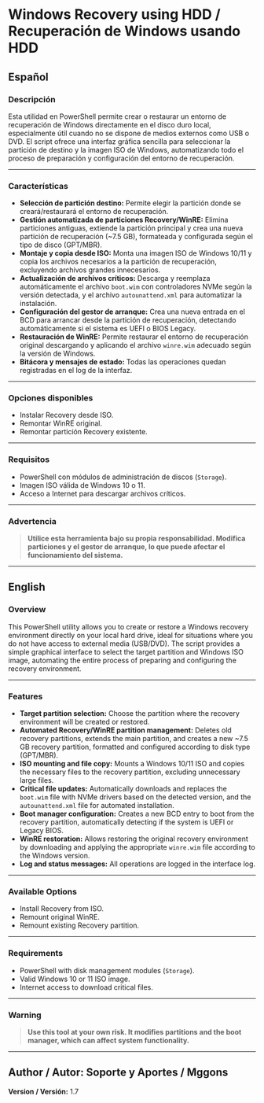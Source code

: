 # Windows Recovery using HDD / Recuperación de Windows usando HDD

## Español

### Descripción

Esta utilidad en PowerShell permite crear o restaurar un entorno de recuperación de Windows directamente en el disco duro local, especialmente útil cuando no se dispone de medios externos como USB o DVD. El script ofrece una interfaz gráfica sencilla para seleccionar la partición de destino y la imagen ISO de Windows, automatizando todo el proceso de preparación y configuración del entorno de recuperación.

---

### Características

- **Selección de partición destino:** Permite elegir la partición donde se creará/restaurará el entorno de recuperación.
- **Gestión automatizada de particiones Recovery/WinRE:** Elimina particiones antiguas, extiende la partición principal y crea una nueva partición de recuperación (~7.5 GB), formateada y configurada según el tipo de disco (GPT/MBR).
- **Montaje y copia desde ISO:** Monta una imagen ISO de Windows 10/11 y copia los archivos necesarios a la partición de recuperación, excluyendo archivos grandes innecesarios.
- **Actualización de archivos críticos:** Descarga y reemplaza automáticamente el archivo `boot.wim` con controladores NVMe según la versión detectada, y el archivo `autounattend.xml` para automatizar la instalación.
- **Configuración del gestor de arranque:** Crea una nueva entrada en el BCD para arrancar desde la partición de recuperación, detectando automáticamente si el sistema es UEFI o BIOS Legacy.
- **Restauración de WinRE:** Permite restaurar el entorno de recuperación original descargando y aplicando el archivo `winre.wim` adecuado según la versión de Windows.
- **Bitácora y mensajes de estado:** Todas las operaciones quedan registradas en el log de la interfaz.

---

### Opciones disponibles

- Instalar Recovery desde ISO.
- Remontar WinRE original.
- Remontar partición Recovery existente.

---

### Requisitos

- PowerShell con módulos de administración de discos (`Storage`).
- Imagen ISO válida de Windows 10 o 11.
- Acceso a Internet para descargar archivos críticos.

---

### Advertencia

> **Utilice esta herramienta bajo su propia responsabilidad. Modifica particiones y el gestor de arranque, lo que puede afectar el funcionamiento del sistema.**

---

## English

### Overview

This PowerShell utility allows you to create or restore a Windows recovery environment directly on your local hard drive, ideal for situations where you do not have access to external media (USB/DVD). The script provides a simple graphical interface to select the target partition and Windows ISO image, automating the entire process of preparing and configuring the recovery environment.

---

### Features

- **Target partition selection:** Choose the partition where the recovery environment will be created or restored.
- **Automated Recovery/WinRE partition management:** Deletes old recovery partitions, extends the main partition, and creates a new ~7.5 GB recovery partition, formatted and configured according to disk type (GPT/MBR).
- **ISO mounting and file copy:** Mounts a Windows 10/11 ISO and copies the necessary files to the recovery partition, excluding unnecessary large files.
- **Critical file updates:** Automatically downloads and replaces the `boot.wim` file with NVMe drivers based on the detected version, and the `autounattend.xml` file for automated installation.
- **Boot manager configuration:** Creates a new BCD entry to boot from the recovery partition, automatically detecting if the system is UEFI or Legacy BIOS.
- **WinRE restoration:** Allows restoring the original recovery environment by downloading and applying the appropriate `winre.wim` file according to the Windows version.
- **Log and status messages:** All operations are logged in the interface log.

---

### Available Options

- Install Recovery from ISO.
- Remount original WinRE.
- Remount existing Recovery partition.

---

### Requirements

- PowerShell with disk management modules (`Storage`).
- Valid Windows 10 or 11 ISO image.
- Internet access to download critical files.

---

### Warning

> **Use this tool at your own risk. It modifies partitions and the boot manager, which can affect system functionality.**

---
**Author / Autor:** Soporte y Aportes / Mggons
---
**Version / Versión:** 1.7

